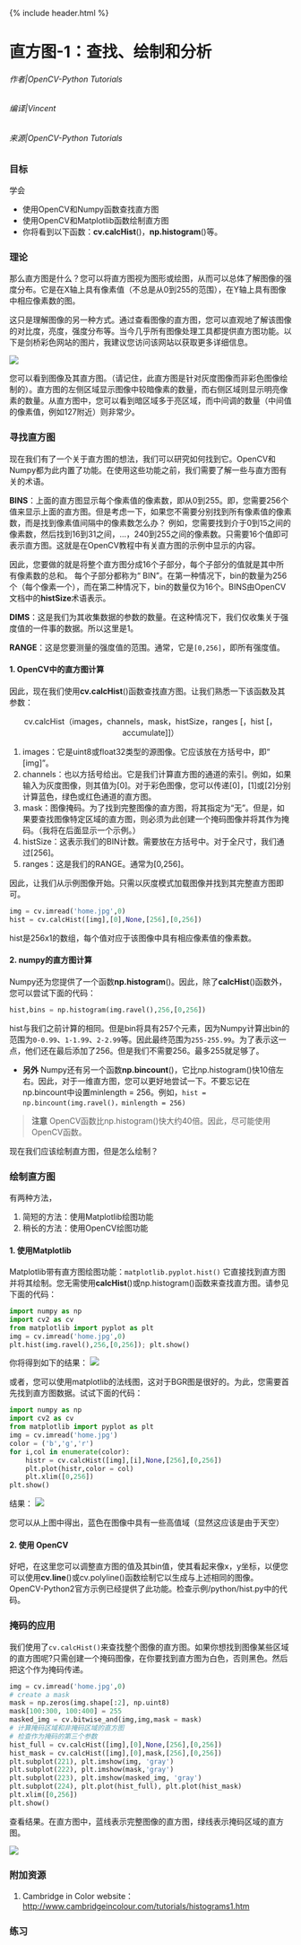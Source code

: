 {% include header.html %}

# 直方图-1：查找、绘制和分析

###### 作者|OpenCV-Python Tutorials
###### 编译|Vincent
###### 来源|OpenCV-Python Tutorials  

### 目标

学会
- 使用OpenCV和Numpy函数查找直方图
- 使用OpenCV和Matplotlib函数绘制直方图 
- 你将看到以下函数：**cv.calcHist**()，**np.histogram**()等。

### 理论

那么直方图是什么？您可以将直方图视为图形或绘图，从而可以总体了解图像的强度分布。它是在X轴上具有像素值（不总是从0到255的范围），在Y轴上具有图像中相应像素数的图。

这只是理解图像的另一种方式。通过查看图像的直方图，您可以直观地了解该图像的对比度，亮度，强度分布等。当今几乎所有图像处理工具都提供直方图功能。以下是剑桥彩色网站的图片，我建议您访问该网站以获取更多详细信息。

![](http://qiniu.aihubs.net/histogram_sample.jpg)

您可以看到图像及其直方图。（请记住，此直方图是针对灰度图像而非彩色图像绘制的）。直方图的左侧区域显示图像中较暗像素的数量，而右侧区域则显示明亮像素的数量。从直方图中，您可以看到暗区域多于亮区域，而中间调的数量（中间值的像素值，例如127附近）则非常少。

### 寻找直方图

现在我们有了一个关于直方图的想法，我们可以研究如何找到它。OpenCV和Numpy都为此内置了功能。在使用这些功能之前，我们需要了解一些与直方图有关的术语。

**BINS**：上面的直方图显示每个像素值的像素数，即从0到255。即，您需要256个值来显示上面的直方图。但是考虑一下，如果您不需要分别找到所有像素值的像素数，而是找到像素值间隔中的像素数怎么办？
例如，您需要找到介于0到15之间的像素数，然后找到16到31之间，...，240到255之间的像素数。只需要16个值即可表示直方图。这就是在OpenCV教程中有关直方图的示例中显示的内容。

因此，您要做的就是将整个直方图分成16个子部分，每个子部分的值就是其中所有像素数的总和。
每个子部分都称为“ BIN”。在第一种情况下，bin的数量为256个（每个像素一个），而在第二种情况下，bin的数量仅为16个。BINS由OpenCV文档中的**histSize**术语表示。

**DIMS**：这是我们为其收集数据的参数的数量。在这种情况下，我们仅收集关于强度值的一件事的数据。所以这里是1。

**RANGE**：这是您要测量的强度值的范围。通常，它是`[0,256]`，即所有强度值。

#### 1. OpenCV中的直方图计算

因此，现在我们使用**cv.calcHist**()函数查找直方图。让我们熟悉一下该函数及其参数：
<center>cv.calcHist（images，channels，mask，histSize，ranges [，hist [，accumulate]]）</center>

1. images：它是uint8或float32类型的源图像。它应该放在方括号中，即“ [img]”。
2. channels：也以方括号给出。它是我们计算直方图的通道的索引。例如，如果输入为灰度图像，则其值为[0]。对于彩色图像，您可以传递[0]，[1]或[2]分别计算蓝色，绿色或红色通道的直方图。
3. mask：图像掩码。为了找到完整图像的直方图，将其指定为“无”。但是，如果要查找图像特定区域的直方图，则必须为此创建一个掩码图像并将其作为掩码。（我将在后面显示一个示例。）
4. histSize：这表示我们的BIN计数。需要放在方括号中。对于全尺寸，我们通过[256]。
5. ranges：这是我们的RANGE。通常为[0,256]。

因此，让我们从示例图像开始。只需以灰度模式加载图像并找到其完整直方图即可。
 
```python
img = cv.imread('home.jpg',0)
hist = cv.calcHist([img],[0],None,[256],[0,256])
```

hist是256x1的数组，每个值对应于该图像中具有相应像素值的像素数。

#### 2. numpy的直方图计算

Numpy还为您提供了一个函数**np.histogram**()。因此，除了**calcHist**()函数外，您可以尝试下面的代码：

```python
hist,bins = np.histogram(img.ravel(),256,[0,256])
```

hist与我们之前计算的相同。但是bin将具有257个元素，因为Numpy计算出bin的范围为`0-0.99`、`1-1.99`、`2-2.99`等。因此最终范围为`255-255.99`。为了表示这一点，他们还在最后添加了256。但是我们不需要256。最多255就足够了。

- **另外**
Numpy还有另一个函数**np.bincount**()，它比np.histogram()快10倍左右。因此，对于一维直方图，您可以更好地尝试一下。不要忘记在np.bincount中设置minlength = 256。例如，`hist = np.bincount(img.ravel()，minlength = 256)`

> **注意**
  OpenCV函数比np.histogram()快大约40倍。因此，尽可能使用OpenCV函数。
 
现在我们应该绘制直方图，但是怎么绘制？

### 绘制直方图

有两种方法，
1. 简短的方法：使用Matplotlib绘图功能
2. 稍长的方法：使用OpenCV绘图功能

#### 1. 使用Matplotlib

Matplotlib带有直方图绘图功能：`matplotlib.pyplot.hist()`
它直接找到直方图并将其绘制。您无需使用**calcHist**()或np.histogram()函数来查找直方图。请参见下面的代码：

```python
import numpy as np
import cv2 as cv
from matplotlib import pyplot as plt
img = cv.imread('home.jpg',0)
plt.hist(img.ravel(),256,[0,256]); plt.show()
```

你将得到如下的结果：
![](http://qiniu.aihubs.net/histogram_matplotlib.jpg)

或者，您可以使用matplotlib的法线图，这对于BGR图是很好的。为此，您需要首先找到直方图数据。试试下面的代码：

```python
import numpy as np
import cv2 as cv
from matplotlib import pyplot as plt
img = cv.imread('home.jpg')
color = ('b','g','r')
for i,col in enumerate(color):
    histr = cv.calcHist([img],[i],None,[256],[0,256])
    plt.plot(histr,color = col)
    plt.xlim([0,256])
plt.show()
```

结果：
![](http://qiniu.aihubs.net/histogram_rgb_plot.jpg)


您可以从上图中得出，蓝色在图像中具有一些高值域（显然这应该是由于天空）

#### 2. 使用 OpenCV

好吧，在这里您可以调整直方图的值及其bin值，使其看起来像x，y坐标，以便您可以使用**cv.line**()或cv.polyline()函数绘制它以生成与上述相同的图像。OpenCV-Python2官方示例已经提供了此功能。检查示例/python/hist.py中的代码。

### 掩码的应用

我们使用了`cv.calcHist()`来查找整个图像的直方图。如果你想找到图像某些区域的直方图呢?只需创建一个掩码图像，在你要找到直方图为白色，否则黑色。然后把这个作为掩码传递。

```python
img = cv.imread('home.jpg',0)
# create a mask
mask = np.zeros(img.shape[:2], np.uint8)
mask[100:300, 100:400] = 255
masked_img = cv.bitwise_and(img,img,mask = mask)
# 计算掩码区域和非掩码区域的直方图
# 检查作为掩码的第三个参数
hist_full = cv.calcHist([img],[0],None,[256],[0,256])
hist_mask = cv.calcHist([img],[0],mask,[256],[0,256])
plt.subplot(221), plt.imshow(img, 'gray')
plt.subplot(222), plt.imshow(mask,'gray')
plt.subplot(223), plt.imshow(masked_img, 'gray')
plt.subplot(224), plt.plot(hist_full), plt.plot(hist_mask)
plt.xlim([0,256])
plt.show()
```

查看结果。在直方图中，蓝线表示完整图像的直方图，绿线表示掩码区域的直方图。

![](http://qiniu.aihubs.net/histogram_masking.jpg)

### 附加资源

1. Cambridge in Color website：http://www.cambridgeincolour.com/tutorials/histograms1.htm

### 练习
